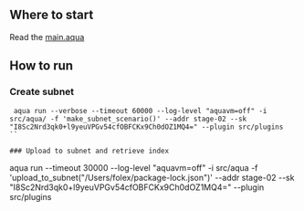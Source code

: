## Where to start
Read the [main.aqua](src/aqua/main.aqua)

## How to run
### Create subnet
```
 aqua run --verbose --timeout 60000 --log-level "aquavm=off" -i src/aqua/ -f 'make_subnet_scenario()' --addr stage-02 --sk "I8Sc2Nrd3qk0+l9yeuVPGv54cfOBFCKx9Ch0dOZ1MQ4=" --plugin src/plugins
``

### Upload to subnet and retrieve index
```
aqua run --timeout 30000 --log-level "aquavm=off"  -i src/aqua -f 'upload_to_subnet("/Users/folex/package-lock.json")' --addr stage-02 --sk "I8Sc2Nrd3qk0+l9yeuVPGv54cfOBFCKx9Ch0dOZ1MQ4=" --plugin src/plugins
```